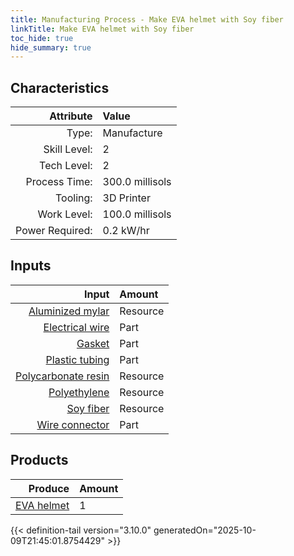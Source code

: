 ```yaml
---
title: Manufacturing Process - Make EVA helmet with Soy fiber
linkTitle: Make EVA helmet with Soy fiber
toc_hide: true
hide_summary: true
---
```

<!-- This is generated by the MarsSim HelpGenertor, do not edit. -->


## Characteristics

| Attribute      | Value |
|--------:|:------|
|Type:|Manufacture|
|Skill Level:|2|
|Tech Level:|2|
|Process Time:|300.0 millisols|
|Tooling:|3D Printer|
|Work Level:|100.0 millisols|
|Power Required:|0.2 kW/hr|

## Inputs

| Input      | Amount |
|--------:|:------|
|[Aluminized mylar](/docs/definitions/resource/aluminized-mylar)|Resource|0.25 kg|
|[Electrical wire](/docs/definitions/part/electrical-wire)|Part|2|
|[Gasket](/docs/definitions/part/gasket)|Part|2|
|[Plastic tubing](/docs/definitions/part/plastic-tubing)|Part|2|
|[Polycarbonate resin](/docs/definitions/resource/polycarbonate-resin)|Resource|0.5 kg|
|[Polyethylene](/docs/definitions/resource/polyethylene)|Resource|0.5 kg|
|[Soy fiber](/docs/definitions/resource/soy-fiber)|Resource|0.2 kg|
|[Wire connector](/docs/definitions/part/wire-connector)|Part|10|

## Products


| Produce      | Amount |
|--------:|:------|
|[EVA helmet](/docs/definitions/part/eva-helmet)|1|



{{< definition-tail version="3.10.0" generatedOn="2025-10-09T21:45:01.8754429" >}}



